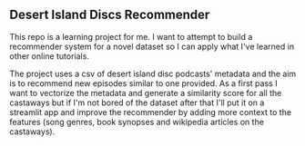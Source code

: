 ## Desert Island Discs Recommender ##
This repo is a learning project for me. I want to attempt to build a recommender system for a novel dataset so I can apply what I've learned in other online tutorials.

The project uses a csv of desert island disc podcasts' metadata and the aim is to recommend new episodes similar to one provided.
As a first pass I want to vectorize the metadata and generate a similarity score for all the castaways but if I'm not bored of the dataset after that I'll put it on a streamlit app and improve the recommender by adding more context to the features (song genres, book synopses and wikipedia articles on the castaways).